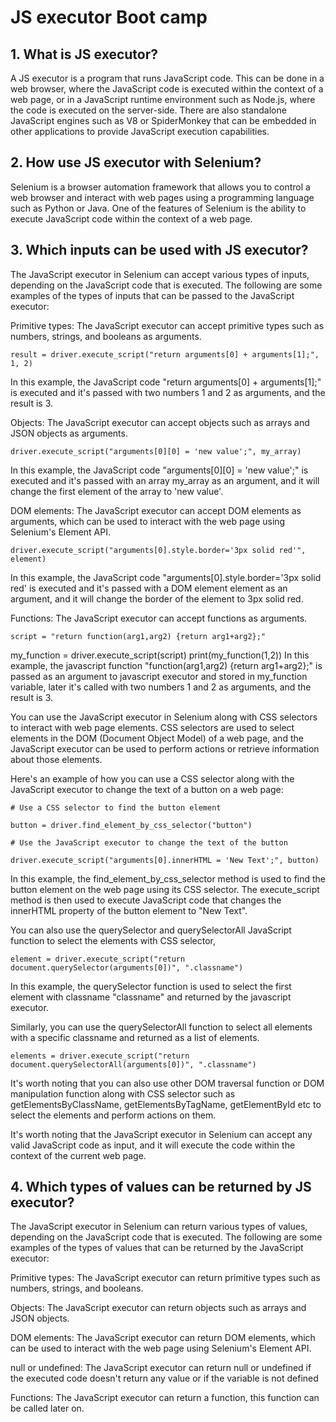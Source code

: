 # JS executor Boot camp
## 1. What is JS executor?

A JS executor is a program that runs JavaScript code. This can be done in a web browser, where the JavaScript code is executed within the context of a web page, or in a JavaScript runtime environment such as Node.js, where the code is executed on the server-side. There are also standalone JavaScript engines such as V8 or SpiderMonkey that can be embedded in other applications to provide JavaScript execution capabilities.

## 2. How use JS executor with Selenium?

Selenium is a browser automation framework that allows you to control a web browser and interact with web pages using a programming language such as Python or Java. One of the features of Selenium is the ability to execute JavaScript code within the context of a web page.

## 3. Which inputs can be used with JS executor?

The JavaScript executor in Selenium can accept various types of inputs, depending on the JavaScript code that is executed. The following are some examples of the types of inputs that can be passed to the JavaScript executor:

Primitive types: The JavaScript executor can accept primitive types such as numbers, strings, and booleans as arguments.


`
result = driver.execute_script("return arguments[0] + arguments[1];", 1, 2)
`


In this example, the JavaScript code "return arguments[0] + arguments[1];" is executed and it's passed with two numbers 1 and 2 as arguments, and the result is 3.

Objects: The JavaScript executor can accept objects such as arrays and JSON objects as arguments.


`
driver.execute_script("arguments[0][0] = 'new value';", my_array)
`


In this example, the JavaScript code "arguments[0][0] = 'new value';" is executed and it's passed with an array my_array as an argument, and it will change the first element of the array to 'new value'.

DOM elements: The JavaScript executor can accept DOM elements as arguments, which can be used to interact with the web page using Selenium's Element API.


`
driver.execute_script("arguments[0].style.border='3px solid red'", element)
`


In this example, the JavaScript code "arguments[0].style.border='3px solid red' is executed and it's passed with a DOM element element as an argument, and it will change the border of the element to 3px solid red.

Functions: The JavaScript executor can accept functions as arguments.


`
script = "return function(arg1,arg2) {return arg1+arg2};"
`


my_function = driver.execute_script(script)
print(my_function(1,2))
In this example, the javascript function "function(arg1,arg2) {return arg1+arg2};" is passed as an argument to javascript executor and stored in my_function variable, later it's called with two numbers 1 and 2 as arguments, and the result is 3.

You can use the JavaScript executor in Selenium along with CSS selectors to interact with web page elements. CSS selectors are used to select elements in the DOM (Document Object Model) of a web page, and the JavaScript executor can be used to perform actions or retrieve information about those elements.

Here's an example of how you can use a CSS selector along with the JavaScript executor to change the text of a button on a web page:


`# Use a CSS selector to find the button element`

`button = driver.find_element_by_css_selector("button")`

`# Use the JavaScript executor to change the text of the button`

`driver.execute_script("arguments[0].innerHTML = 'New Text';", button)`


In this example, the find_element_by_css_selector method is used to find the button element on the web page using its CSS selector. The execute_script method is then used to execute JavaScript code that changes the innerHTML property of the button element to "New Text".

You can also use the querySelector and querySelectorAll JavaScript function to select the elements with CSS selector,


`
element = driver.execute_script("return document.querySelector(arguments[0])", ".classname")
`


In this example, the querySelector function is used to select the first element with classname "classname" and returned by the javascript executor.

Similarly, you can use the querySelectorAll function to select all elements with a specific classname and returned as a list of elements.


`
elements = driver.execute_script("return document.querySelectorAll(arguments[0])", ".classname")
`


It's worth noting that you can also use other DOM traversal function or DOM manipulation function along with CSS selector such as getElementsByClassName, getElementsByTagName, getElementById etc to select the elements and perform actions on them.

It's worth noting that the JavaScript executor in Selenium can accept any valid JavaScript code as input, and it will execute the code within the context of the current web page.

## 4. Which types of values can be returned by JS executor?

The JavaScript executor in Selenium can return various types of values, depending on the JavaScript code that is executed. The following are some examples of the types of values that can be returned by the JavaScript executor:

Primitive types: The JavaScript executor can return primitive types such as numbers, strings, and booleans.

Objects: The JavaScript executor can return objects such as arrays and JSON objects.

DOM elements: The JavaScript executor can return DOM elements, which can be used to interact with the web page using Selenium's Element API.

null or undefined: The JavaScript executor can return null or undefined if the executed code doesn't return any value or if the variable is not defined

Functions: The JavaScript executor can return a function, this function can be called later on.